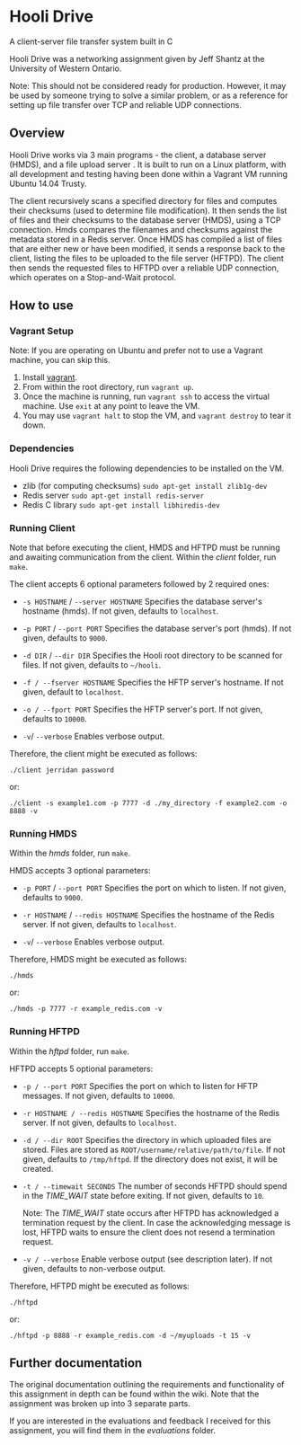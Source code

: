 # Hooli Drive
A client-server file transfer system built in C

Hooli Drive was a networking assignment given by Jeff Shantz at the University of Western Ontario.

Note: This should not be considered ready for production. However, it may be used by someone trying to solve a similar problem, or as a reference for setting up file transfer over TCP and reliable UDP connections.

## Overview
Hooli Drive works via 3 main programs - the client, a database server (HMDS), and a file upload server . It is built to run on a Linux platform, with all development and testing having been done within a Vagrant VM running Ubuntu 14.04 Trusty.

The client recursively scans a specified directory for files and computes their checksums (used to determine file modification). It then sends the list of files and their checksums to the database server (HMDS), using a TCP connection. Hmds compares the filenames and checksums against the metadata stored in a Redis server. Once HMDS has compiled a list of files that are either new or have been modified, it sends a response back to the client, listing the files to be uploaded to the file server (HFTPD). The client then sends the requested files to HFTPD over a reliable UDP connection, which operates on a Stop-and-Wait protocol.

## How to use

### Vagrant Setup
Note: If you are operating on Ubuntu and prefer not to use a Vagrant machine, you can skip this.
1. Install [vagrant](https://www.vagrantup.com/).
2. From within the root directory, run `vagrant up`.
3. Once the machine is running, run `vagrant ssh` to access the virtual machine. Use `exit` at any point to leave the VM.
4. You may use `vagrant halt` to stop the VM, and `vagrant destroy` to tear it down.

### Dependencies
Hooli Drive requires the following dependencies to be installed on the VM.
* zlib (for computing checksums) `sudo apt-get install zlib1g-dev`
* Redis server `sudo apt-get install redis-server`
* Redis C library `sudo apt-get install libhiredis-dev`

### Running Client
Note that before executing the client, HMDS and HFTPD must be running and awaiting communication from the client.
Within the *client* folder, run `make`.

The client accepts 6 optional parameters followed by 2 required ones:
* `-s HOSTNAME` / `--server HOSTNAME`
  Specifies the database server's hostname (hmds). If not given, defaults to `localhost`.

* `-p PORT` / `--port PORT`
  Specifies the database server's port (hmds). If not given, defaults to `9000`.

* `-d DIR` / `--dir DIR`
  Specifies the Hooli root directory to be scanned for files. If not given, defaults to `~/hooli`.

* `-f / --fserver HOSTNAME`
  Specifies the HFTP server's hostname. If not given, default to `localhost`.

* `-o / --fport PORT`
  Specifies the HFTP server's port. If not given, defaults to `10000`.
  
* `-v`/ `--verbose`
  Enables verbose output.
  
Therefore, the client might be executed as follows:

`./client jerridan password`

or:

`./client -s example1.com -p 7777 -d ./my_directory -f example2.com -o 8888 -v`

### Running HMDS
Within the *hmds* folder, run `make`.

HMDS accepts 3 optional parameters:

* `-p PORT` / `--port PORT`
  Specifies the port on which to listen. If not given, defaults to `9000`.

* `-r HOSTNAME` / `--redis HOSTNAME`
  Specifies the hostname of the Redis server. If not given, defaults to `localhost`.

* `-v`/ `--verbose`
  Enables verbose output.
  
Therefore, HMDS might be executed as follows:

`./hmds`

or:

`./hmds -p 7777 -r example_redis.com -v`

### Running HFTPD
Within the *hftpd* folder, run `make`.

HFTPD accepts 5 optional parameters:
* `-p / --port PORT`
  Specifies the port on which to listen for HFTP messages. If not given, defaults to `10000`.

* `-r HOSTNAME / --redis HOSTNAME`
  Specifies the hostname of the Redis server. If not given, defaults to `localhost`.
  
* `-d / --dir ROOT`
  Specifies the directory in which uploaded files are stored.  Files are stored as `ROOT/username/relative/path/to/file`.
  If not given, defaults to `/tmp/hftpd`. If the directory does not exist, it will be created.

* `-t / --timewait SECONDS`
  The number of seconds HFTPD should spend in the *TIME_WAIT* state before exiting. If not given, defaults to `10`.
  
  Note: The *TIME_WAIT* state occurs after HFTPD has acknowledged a termination request by the client. In case the acknowledging message is lost, HFTPD waits to ensure the client does not resend a termination request.

* `-v / --verbose`
  Enable verbose output (see description later).  If not given, defaults to non-verbose output.
  
Therefore, HFTPD might be executed as follows:

`./hftpd`

or:

`./hftpd -p 8888 -r example_redis.com -d ~/myuploads -t 15 -v`

## Further documentation
The original documentation outlining the requirements and functionality of this assignment in depth can be found within the wiki. Note that the assignment was broken up into 3 separate parts.

If you are interested in the evaluations and feedback I received for this assignment, you will find them in the *evaluations* folder.
